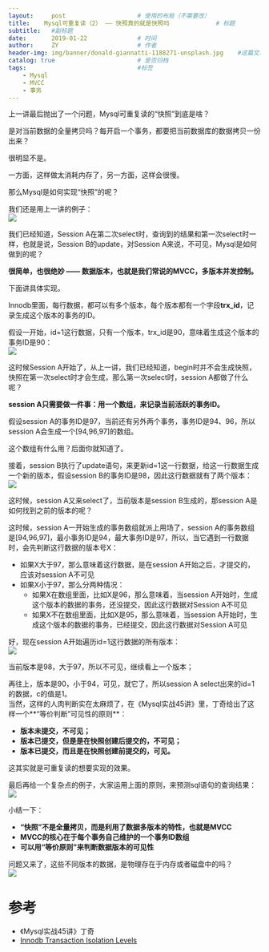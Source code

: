 ```yaml
---
layout:     post                    # 使用的布局（不需要改）
title:    Mysql可重复读（2） —— 快照真的就是快照吗             # 标题 
subtitle:   #副标题
date:       2019-01-22              # 时间
author:     ZY                      # 作者
header-img: img/banner/donald-giannatti-1188271-unsplash.jpg    #这篇文章标题背景图片
catalog: true                       # 是否归档
tags:                               #标签
    - Mysql
    - MVCC
    - 事务
---
```


上一讲最后抛出了一个问题，Mysql可重复读的“快照”到底是啥？  

是对当前数据的全量拷贝吗？每开启一个事务，都要把当前数据库的数据拷贝一份出来？  

很明显不是。  

一方面，这样做太消耗内存了，另一方面，这样会很慢。  

那么Mysql是如何实现“快照”的呢？  

我们还是用上一讲的例子：  
![](/img/post/2019-01-22-Repeatable-Read-1/sql-2.png)  

我们已经知道，Session A在第二次select时，查询到的结果和第一次select时一样，也就是说，Session B的update，对Session A来说，不可见，Mysql是如何做到的呢？  

**很简单，也很绝妙 —— 数据版本，也就是我们常说的MVCC，多版本并发控制。**  

下面讲具体实现。  

Innodb里面，每行数据，都可以有多个版本，每个版本都有一个字段**trx_id**，记录生成这个版本的事务的ID。  

假设一开始，id=1这行数据，只有一个版本，trx_id是90，意味着生成这个版本的事务ID是90：  
![](/img/post/2019-01-27-Repeatable-Read-2/mvcc-1.png)  

这时候Session A开始了，从上一讲，我们已经知道，begin时并不会生成快照，快照在第一次select时才会生成，那么第一次select时，session A都做了什么呢？  

**session A只需要做一件事：用一个数组，来记录当前活跃的事务ID。**  

假设session A的事务ID是97，当前还有另外两个事务，事务ID是94、96，所以session A会生成一个[94,96,97]的数组。  

这个数组有什么用？后面你就知道了。  

接着，session B执行了update语句，来更新id=1这一行数据，给这一行数据生成一个新的版本，假设session B的事务ID是98，因此这行数据就有了两个版本：  
![](/img/post/2019-01-27-Repeatable-Read-2/mvcc-2.png)    

这时候，session A又来select了，当前版本是session B生成的，那session A是如何找到之前的版本的呢？  

这时候，session A一开始生成的事务数组就派上用场了，session A的事务数组是[94,96,97]，最小事务ID是94，最大事务ID是97，所以，当它遇到一行数据时，会先判断这行数据的版本号X：  

- 如果X大于97，那么意味着这行数据，是在session A开始之后，才提交的，应该对session A不可见
- 如果X小于97，那么分两种情况：
	- 如果X在数组里面，比如X是96，那么意味着，当session A开始时，生成这个版本的数据的事务，还没提交，因此这行数据对Session A不可见
	- 如果X不在数组里面，比如X是95，那么意味着，当session A开始时，生成这个版本的数据的事务，已经提交，因此这行数据对Session A可见

好，现在session A开始遍历id=1这行数据的所有版本：  
![](/img/post/2019-01-27-Repeatable-Read-2/mvcc-2.png)    

当前版本是98，大于97，所以不可见，继续看上一个版本；  

再往上，版本是90，小于94，可见，就它了，所以session A select出来的id=1的数据，c的值是1。  
当然，这样的人肉判断实在太麻烦了，在《Mysql实战45讲》里，丁奇给出了这样一个**“等价判断”可见性的原则**：  

- **版本未提交，不可见；**
- **版本已提交，但是是在快照创建后提交的，不可见；**
- **版本已提交，而且是在快照创建前提交的，可见。**

这其实就是可重复读的想要实现的效果。  

最后再给一个复杂点的例子，大家运用上面的原则，来预测sql语句的查询结果：  
![](/img/post/2019-01-27-Repeatable-Read-2/mvcc-3.png)   

小结一下：  

- **“快照”不是全量拷贝，而是利用了数据多版本的特性，也就是MVCC**
- **MVCC的核心在于每个事务自己维护的一个事务ID数组**
- **可以用“等价原则”来判断数据版本的可见性**

问题又来了，这些不同版本的数据，是物理存在于内存或者磁盘中的吗？  
![](/img/post/2019-01-27-Repeatable-Read-2/mvcc-2.png)    

# 参考

- 《Mysql实战45讲》丁奇
- [Innodb Transaction Isolation Levels](https://dev.mysql.com/doc/refman/8.0/en/innodb-transaction-isolation-levels.html)







